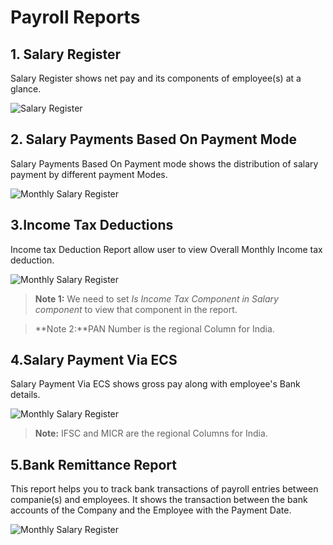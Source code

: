 <!-- add-breadcrumbs -->
# Payroll Reports

## 1. Salary Register
Salary Register shows net pay and its components of employee(s) at a glance.

<img alt="Salary Register" class="screenshot" src="{{docs_base_url}}/assets/img/payroll/salary-register-report.png">

## 2. Salary Payments Based On Payment Mode
Salary Payments Based On Payment mode shows the distribution of salary payment by different payment Modes.

<img alt="Monthly Salary Register" class="screenshot" src="{{docs_base_url}}/assets/img/payroll/salary-payments-based-on-payment-mode.png">

## 3.Income Tax Deductions
Income tax Deduction Report allow user to view Overall Monthly Income tax deduction.

<img alt="Monthly Salary Register" class="screenshot" src="{{docs_base_url}}/assets/img/payroll/income-tax-deductions.png">

>**Note 1:** We need to set *Is Income Tax Component in Salary component* to view that component in the report.

>**Note 2:**PAN Number is the regional Column for India.

## 4.Salary Payment Via ECS

Salary Payment Via ECS shows gross pay along with employee's Bank details.

<img alt="Monthly Salary Register" class="screenshot" src="{{docs_base_url}}/assets/img/payroll/salary-payment-via-ecs.png">

>**Note:** IFSC and MICR are the regional Columns for India.

## 5.Bank Remittance Report

This report helps you to track bank transactions of payroll entries between companie(s) and employees. It shows the transaction between the bank accounts of the Company and the Employee with the Payment Date.

<img alt="Monthly Salary Register" class="screenshot" src="{{docs_base_url}}/assets/img/payroll/bank_remittance_report.png">
